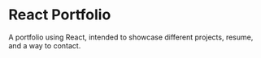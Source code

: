 # React Portfolio
A portfolio using React, intended to showcase different projects, resume, and a way to contact.

